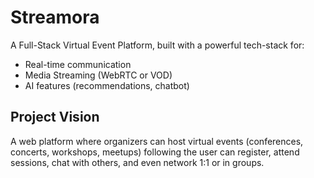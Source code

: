 # Streamora

A Full-Stack Virtual Event Platform, built with a powerful tech-stack for:

- Real-time communication
- Media Streaming (WebRTC or VOD)
- AI features (recommendations, chatbot)

## Project Vision

A web platform where organizers can host virtual events (conferences, concerts, workshops, meetups) following the user can register, attend sessions, chat with others, and even network 1:1 or in groups.
